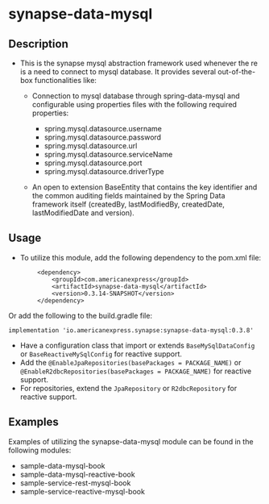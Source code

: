 # synapse-data-mysql

## Description

- This is the synapse mysql abstraction framework used whenever the re is a need to connect to
  mysql database. It provides several out-of-the-box functionalities like:

    - Connection to mysql database through spring-data-mysql and configurable
      using properties files with the following required properties:
       - spring.mysql.datasource.username
       - spring.mysql.datasource.password
       - spring.mysql.datasource.url
       - spring.mysql.datasource.serviceName
       - spring.mysql.datasource.port
       - spring.mysql.datasource.driverType

    - An open to extension BaseEntity that contains the key identifier and the common auditing fields maintained by the Spring Data framework itself (createdBy,
      lastModifiedBy, createdDate, lastModifiedDate and version).

## Usage
- To utilize this module, add the following dependency to the pom.xml file:
```
        <dependency>
            <groupId>com.americanexpress</groupId>
            <artifactId>synapse-data-mysql</artifactId>
            <version>0.3.14-SNAPSHOT</version>
        </dependency>
```
Or add the following to the build.gradle file:
```
implementation 'io.americanexpress.synapse:synapse-data-mysql:0.3.8'
```

- Have a configuration class that import or extends `BaseMySqlDataConfig` or `BaseReactiveMySqlConfig` for reactive support.
- Add the `@EnableJpaRepositories(basePackages = PACKAGE_NAME)` or `@EnableR2dbcRepositories(basePackages = PACKAGE_NAME)` for reactive support.
- For repositories, extend the `JpaRepository` or `R2dbcRepository` for reactive support.

## Examples
Examples of utilizing the synapse-data-mysql module can be found in the following modules:
- sample-data-mysql-book
- sample-data-mysql-reactive-book
- sample-service-rest-mysql-book
- sample-service-reactive-mysql-book
